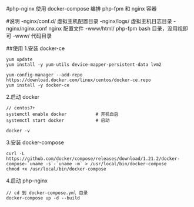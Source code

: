 #php-nginx
使用 docker-compose 编排 php-fpm 和 nginx 容器

#说明
-nginx/conf.d/ 虚拟主机配置目录
-nginx/logs/ 虚拟主机日志目录
-nginx/nginx.conf nginx 配置文件
-www/html/ php-fpm bash 目录，没用视即可
-www/ 代码目录

##使用
1.安装 docker-ce
```shell
yum update
yum install -y yum-utils device-mapper-persistent-data lvm2

yum-config-manager --add-repo https://download.docker.com/linux/centos/docker-ce.repo
yum install -y docker-ce
```

2.启动 docker
```shell
// centos7+
systemctl enable docker           # 开机自启
systemctl start docker            # 启动

docker -v
```

3.安装 docker-compose
```shell
curl -L https://github.com/docker/compose/releases/download/1.21.2/docker-compose-`uname -s`-`uname -m` > /usr/local/bin/docker-compose
chmod +x /usr/local/bin/docker-compose
```

4.启动 php-nginx
```shell
// cd 到 docker-compose.yml 目录
docker-compose up -d --build
```